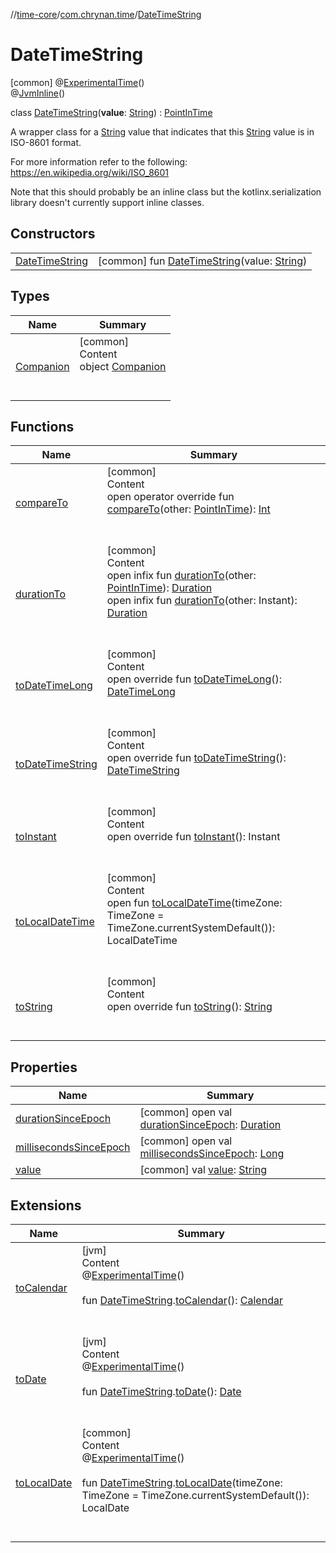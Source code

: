 //[time-core](../../../index.md)/[com.chrynan.time](../index.md)/[DateTimeString](index.md)



# DateTimeString  
 [common] @[ExperimentalTime](https://kotlinlang.org/api/latest/jvm/stdlib/kotlin.time/-experimental-time/index.html)()  
@[JvmInline](https://kotlinlang.org/api/latest/jvm/stdlib/kotlin.jvm/-jvm-inline/index.html)()  
  
class [DateTimeString](index.md)(**value**: [String](https://kotlinlang.org/api/latest/jvm/stdlib/kotlin/-string/index.html)) : [PointInTime](../-point-in-time/index.md)

A wrapper class for a [String](https://kotlinlang.org/api/latest/jvm/stdlib/kotlin/-string/index.html) value that indicates that this [String](https://kotlinlang.org/api/latest/jvm/stdlib/kotlin/-string/index.html) value is in ISO-8601 format.



For more information refer to the following: https://en.wikipedia.org/wiki/ISO_8601



Note that this should probably be an inline class but the kotlinx.serialization library doesn't currently support inline classes.

   


## Constructors  
  
| | |
|---|---|
| <a name="com.chrynan.time/DateTimeString/DateTimeString/#kotlin.String/PointingToDeclaration/"></a>[DateTimeString](-date-time-string.md)| <a name="com.chrynan.time/DateTimeString/DateTimeString/#kotlin.String/PointingToDeclaration/"></a> [common] fun [DateTimeString](-date-time-string.md)(value: [String](https://kotlinlang.org/api/latest/jvm/stdlib/kotlin/-string/index.html))   <br>|


## Types  
  
|  Name |  Summary | 
|---|---|
| <a name="com.chrynan.time/DateTimeString.Companion///PointingToDeclaration/"></a>[Companion](-companion/index.md)| <a name="com.chrynan.time/DateTimeString.Companion///PointingToDeclaration/"></a>[common]  <br>Content  <br>object [Companion](-companion/index.md)  <br><br><br>|


## Functions  
  
|  Name |  Summary | 
|---|---|
| <a name="com.chrynan.time/PointInTime/compareTo/#com.chrynan.time.PointInTime/PointingToDeclaration/"></a>[compareTo](../-point-in-time/compare-to.md)| <a name="com.chrynan.time/PointInTime/compareTo/#com.chrynan.time.PointInTime/PointingToDeclaration/"></a>[common]  <br>Content  <br>open operator override fun [compareTo](../-point-in-time/compare-to.md)(other: [PointInTime](../-point-in-time/index.md)): [Int](https://kotlinlang.org/api/latest/jvm/stdlib/kotlin/-int/index.html)  <br><br><br>|
| <a name="com.chrynan.time/PointInTime/durationTo/#com.chrynan.time.PointInTime/PointingToDeclaration/"></a>[durationTo](../-point-in-time/duration-to.md)| <a name="com.chrynan.time/PointInTime/durationTo/#com.chrynan.time.PointInTime/PointingToDeclaration/"></a>[common]  <br>Content  <br>open infix fun [durationTo](../-point-in-time/duration-to.md)(other: [PointInTime](../-point-in-time/index.md)): [Duration](https://kotlinlang.org/api/latest/jvm/stdlib/kotlin.time/-duration/index.html)  <br>open infix fun [durationTo](../-point-in-time/duration-to.md)(other: Instant): [Duration](https://kotlinlang.org/api/latest/jvm/stdlib/kotlin.time/-duration/index.html)  <br><br><br>|
| <a name="com.chrynan.time/DateTimeString/toDateTimeLong/#/PointingToDeclaration/"></a>[toDateTimeLong](to-date-time-long.md)| <a name="com.chrynan.time/DateTimeString/toDateTimeLong/#/PointingToDeclaration/"></a>[common]  <br>Content  <br>open override fun [toDateTimeLong](to-date-time-long.md)(): [DateTimeLong](../-date-time-long/index.md)  <br><br><br>|
| <a name="com.chrynan.time/DateTimeString/toDateTimeString/#/PointingToDeclaration/"></a>[toDateTimeString](to-date-time-string.md)| <a name="com.chrynan.time/DateTimeString/toDateTimeString/#/PointingToDeclaration/"></a>[common]  <br>Content  <br>open override fun [toDateTimeString](to-date-time-string.md)(): [DateTimeString](index.md)  <br><br><br>|
| <a name="com.chrynan.time/DateTimeString/toInstant/#/PointingToDeclaration/"></a>[toInstant](to-instant.md)| <a name="com.chrynan.time/DateTimeString/toInstant/#/PointingToDeclaration/"></a>[common]  <br>Content  <br>open override fun [toInstant](to-instant.md)(): Instant  <br><br><br>|
| <a name="com.chrynan.time/PointInTime/toLocalDateTime/#kotlinx.datetime.TimeZone/PointingToDeclaration/"></a>[toLocalDateTime](../-point-in-time/to-local-date-time.md)| <a name="com.chrynan.time/PointInTime/toLocalDateTime/#kotlinx.datetime.TimeZone/PointingToDeclaration/"></a>[common]  <br>Content  <br>open fun [toLocalDateTime](../-point-in-time/to-local-date-time.md)(timeZone: TimeZone = TimeZone.currentSystemDefault()): LocalDateTime  <br><br><br>|
| <a name="com.chrynan.time/DateTimeString/toString/#/PointingToDeclaration/"></a>[toString](to-string.md)| <a name="com.chrynan.time/DateTimeString/toString/#/PointingToDeclaration/"></a>[common]  <br>Content  <br>open override fun [toString](to-string.md)(): [String](https://kotlinlang.org/api/latest/jvm/stdlib/kotlin/-string/index.html)  <br><br><br>|


## Properties  
  
|  Name |  Summary | 
|---|---|
| <a name="com.chrynan.time/DateTimeString/durationSinceEpoch/#/PointingToDeclaration/"></a>[durationSinceEpoch](index.md#%5Bcom.chrynan.time%2FDateTimeString%2FdurationSinceEpoch%2F%23%2FPointingToDeclaration%2F%5D%2FProperties%2F1549409971)| <a name="com.chrynan.time/DateTimeString/durationSinceEpoch/#/PointingToDeclaration/"></a> [common] open val [durationSinceEpoch](index.md#%5Bcom.chrynan.time%2FDateTimeString%2FdurationSinceEpoch%2F%23%2FPointingToDeclaration%2F%5D%2FProperties%2F1549409971): [Duration](https://kotlinlang.org/api/latest/jvm/stdlib/kotlin.time/-duration/index.html)   <br>|
| <a name="com.chrynan.time/DateTimeString/millisecondsSinceEpoch/#/PointingToDeclaration/"></a>[millisecondsSinceEpoch](index.md#%5Bcom.chrynan.time%2FDateTimeString%2FmillisecondsSinceEpoch%2F%23%2FPointingToDeclaration%2F%5D%2FProperties%2F1549409971)| <a name="com.chrynan.time/DateTimeString/millisecondsSinceEpoch/#/PointingToDeclaration/"></a> [common] open val [millisecondsSinceEpoch](index.md#%5Bcom.chrynan.time%2FDateTimeString%2FmillisecondsSinceEpoch%2F%23%2FPointingToDeclaration%2F%5D%2FProperties%2F1549409971): [Long](https://kotlinlang.org/api/latest/jvm/stdlib/kotlin/-long/index.html)   <br>|
| <a name="com.chrynan.time/DateTimeString/value/#/PointingToDeclaration/"></a>[value](value.md)| <a name="com.chrynan.time/DateTimeString/value/#/PointingToDeclaration/"></a> [common] val [value](value.md): [String](https://kotlinlang.org/api/latest/jvm/stdlib/kotlin/-string/index.html)   <br>|


## Extensions  
  
|  Name |  Summary | 
|---|---|
| <a name="com.chrynan.time//toCalendar/com.chrynan.time.DateTimeString#/PointingToDeclaration/"></a>[toCalendar](../to-calendar.md)| <a name="com.chrynan.time//toCalendar/com.chrynan.time.DateTimeString#/PointingToDeclaration/"></a>[jvm]  <br>Content  <br>@[ExperimentalTime](https://kotlinlang.org/api/latest/jvm/stdlib/kotlin.time/-experimental-time/index.html)()  <br>  <br>fun [DateTimeString](index.md#%5Bcom.chrynan.time%2FDateTimeString%2F%2F%2FPointingToDeclaration%2F%5D%2FExtensions%2F-673524878).[toCalendar](../to-calendar.md)(): [Calendar](https://docs.oracle.com/javase/8/docs/api/java/util/Calendar.html)  <br><br><br>|
| <a name="com.chrynan.time//toDate/com.chrynan.time.DateTimeString#/PointingToDeclaration/"></a>[toDate](../to-date.md)| <a name="com.chrynan.time//toDate/com.chrynan.time.DateTimeString#/PointingToDeclaration/"></a>[jvm]  <br>Content  <br>@[ExperimentalTime](https://kotlinlang.org/api/latest/jvm/stdlib/kotlin.time/-experimental-time/index.html)()  <br>  <br>fun [DateTimeString](index.md#%5Bcom.chrynan.time%2FDateTimeString%2F%2F%2FPointingToDeclaration%2F%5D%2FExtensions%2F-673524878).[toDate](../to-date.md)(): [Date](https://docs.oracle.com/javase/8/docs/api/java/util/Date.html)  <br><br><br>|
| <a name="com.chrynan.time//toLocalDate/com.chrynan.time.DateTimeString#kotlinx.datetime.TimeZone/PointingToDeclaration/"></a>[toLocalDate](../to-local-date.md)| <a name="com.chrynan.time//toLocalDate/com.chrynan.time.DateTimeString#kotlinx.datetime.TimeZone/PointingToDeclaration/"></a>[common]  <br>Content  <br>@[ExperimentalTime](https://kotlinlang.org/api/latest/jvm/stdlib/kotlin.time/-experimental-time/index.html)()  <br>  <br>fun [DateTimeString](index.md).[toLocalDate](../to-local-date.md)(timeZone: TimeZone = TimeZone.currentSystemDefault()): LocalDate  <br><br><br>|

